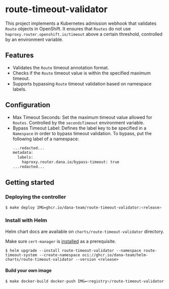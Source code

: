 # route-timeout-validator

This project implements a Kubernetes admission webhook that validates `Route` objects in OpenShift. It ensures that `Routes` do not use `haproxy.router.openshift.io/timeout` above a certain threshold, controlled by an environment variable.

## Features

- Validates the `Route` timeout annotation format.
- Checks if the `Route` timeout value is within the specified maximum timeout.
- Supports bypassing `Route` timeout validation based on namespace labels.

## Configuration

- Max Timeout Seconds: Set the maximum timeout value allowed for `Routes`. Controlled by the `secondsTimeout` environment variable.
- Bypass Timeout Label: Defines the label key to be specified in a `Namespace` in order to bypass timeout validation. To bypass, put the following label of a namespace:
    ```bash
    ...redacted...
    metadata:
      labels:  
        haproxy.router.dana.io/bypass-timeout: true
    ...redacted...
    ```

## Getting started

### Deploying the controller

```bash
$ make deploy IMG=ghcr.io/dana-team/route-timeout-validator:<release>
```

### Install with Helm

Helm chart docs are available on `charts/route-timeout-validator` directory.

Make sure `cert-manager` is [installed](https://cert-manager.io/docs/installation/helm/) as a prerequisite.

```
$ helm upgrade --install route-timeout-validator --namespace route-timeout-system --create-namespace oci://ghcr.io/dana-team/helm-charts/route-timeout-validator --version <release>
```

#### Build your own image

```bash
$ make docker-build docker-push IMG=<registry>/route-timeout-validator:<tag>
```